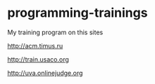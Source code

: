 programming-trainings
=====================

My training program on this sites

http://acm.timus.ru

http://train.usaco.org

http://uva.onlinejudge.org

